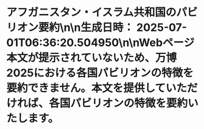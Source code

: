 # アフガニスタン・イスラム共和国のパビリオン要約\n\n**生成日時：** 2025-07-01T06:36:20.504950\n\nWebページ本文が提示されていないため、万博2025における各国パビリオンの特徴を要約できません。本文を提供していただければ、各国パビリオンの特徴を要約いたします。